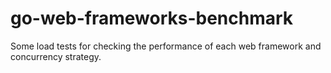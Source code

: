 # go-web-frameworks-benchmark
Some load tests for checking the performance of each web framework and concurrency strategy.
